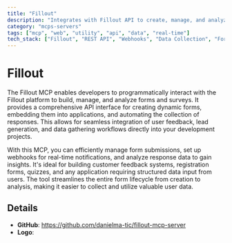 ```yaml
---
title: "Fillout"
description: "Integrates with Fillout API to create, manage, and analyze online forms and surveys for data collection."
category: "mcps-servers"
tags: ["mcp", "web", "utility", "api", "data", "real-time"]
tech_stack: ["Fillout", "REST API", "Webhooks", "Data Collection", "Form Management"]
---
```


# Fillout

The Fillout MCP enables developers to programmatically interact with the Fillout platform to build, manage, and analyze forms and surveys. It provides a comprehensive API interface for creating dynamic forms, embedding them into applications, and automating the collection of responses. This allows for seamless integration of user feedback, lead generation, and data gathering workflows directly into your development projects.

With this MCP, you can efficiently manage form submissions, set up webhooks for real-time notifications, and analyze response data to gain insights. It's ideal for building customer feedback systems, registration forms, quizzes, and any application requiring structured data input from users. The tool streamlines the entire form lifecycle from creation to analysis, making it easier to collect and utilize valuable user data.

## Details

- **GitHub**: https://github.com/danielma-tic/fillout-mcp-server
- **Logo**: 
